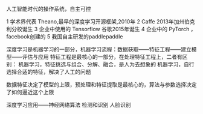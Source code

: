 人工智能时代的操作系统，自主可控

1  学术界代表  Theano,最早的深度学习开源框架,2010年
2  Caffe  2013年加州伯克利分校诞生
3  企业中使用的 Tensorflow  谷歌2015年诞生
4  企业中的 PyTorch ，facebook创建的
5  我国自主研发的paddlepaddle

深度学习是机器学习的一部分，机器学习流程：数据获取——特征工程——建立模型——评估与应用
    特征工程是最核心的一部分，在处理特征工程上，二者有区别：
    机器学习，特征挑选与组合、分解、融合，是人为去想象的
    机器学习，自行选择合适的特征，解决了人工的问题

数据特征决定了模型的上限，预处理和特征提取是最核心的，算法与参数选择决定了如何逼近这个上限

深度学习应用——神经网络算法
    检测和识别
    人脸识别


